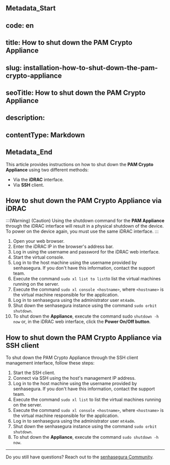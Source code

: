 ## Metadata_Start 
## code: en
## title: How to shut down the PAM Crypto Appliance 
## slug: installation-how-to-shut-down-the-pam-crypto-appliance 
## seoTitle: How to shut down the PAM Crypto Appliance 
## description:  
## contentType: Markdown 
## Metadata_End
This article provides instructions on how to shut down the **PAM Crypto Appliance** using two different methods:

* Via the **iDRAC** interface.
* Via **SSH** client.

## How to shut down the PAM Crypto Appliance via iDRAC

:::(Warning) (Caution)
Using the shutdown command for the **PAM Appliance** through the iDRAC interface will result in a physical shutdown of the device. To power on the device again, you must use the same iDRAC interface.
:::

1. Open your web browser.
2. Enter the iDRAC IP in the browser's address bar.
3. Log in using the username and password for the iDRAC web interface.
4. Start the virtual console.
5. Log in to the host machine using the username provided by senhasegura. If you don't have this information, contact the support team.
6. Execute the command `sudo xl list to list`to list the virtual machines running on the server.
7. Execute the command `sudo xl console <hostname>`, where `<hostname>` is the virtual machine responsible for the application.
8. Log in to senhasegura using the administrator user `mt4adm`.
9. Shut down the senhasegura instance using the command `sudo orbit shutdown`.
10. To shut down the **Appliance**, execute the command sudo `shutdown -h now` or, in the iDRAC web interface, click the **Power On/Off button**.

## How to shut down the PAM Crypto Appliance via SSH client
To shut down the PAM Crypto Appliance through the SSH client management interface, follow these steps:

1. Start the SSH client.
2. Connect via SSH using the host's management IP address.
3. Log in to the host machine using the username provided by senhasegura. If you don't have this information, contact the support team.
4. Execute the command `sudo xl list` to list the virtual machines running on the server.
5. Execute the command `sudo xl console <hostname>`, where `<hostname>` is the virtual machine responsible for the application.
6. Log in to senhasegura using the administrator user `mt4adm`.
7. Shut down the senhasegura instance using the command `sudo orbit shutdown`.
8. To shut down the **Appliance**, execute the command `sudo shutdown -h now`.


* * *


Do you still have questions? Reach out to the [senhasegura Community](https://community.senhasegura.io/).

